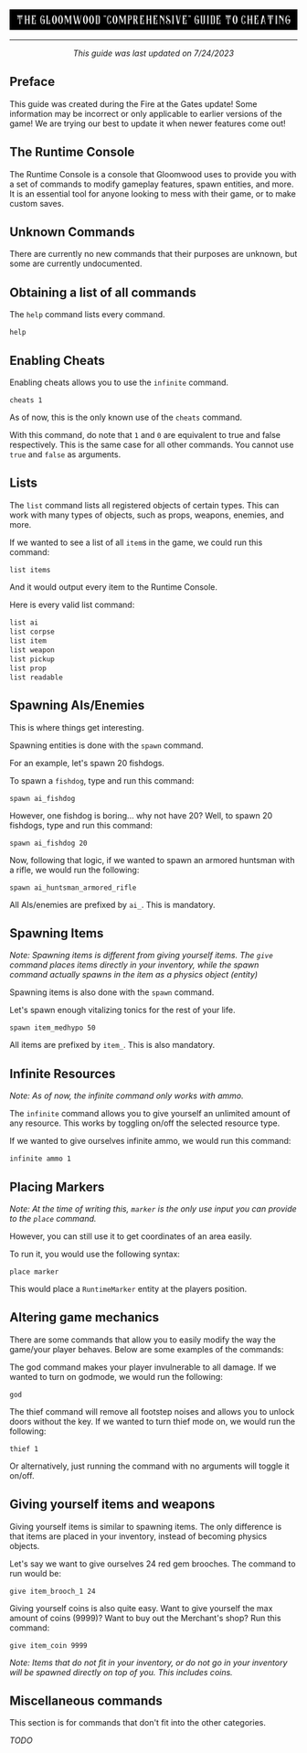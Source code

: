<img src="/assets/cheattitle.png">
<hr>
<p align="center"><i>This guide was last updated on 7/24/2023</i></p>


## Preface

This guide was created during the Fire at the Gates update! Some information may be incorrect or only applicable to earlier versions of the game! We are trying our best to update it when newer features come out!

## The Runtime Console

The Runtime Console is a console that Gloomwood uses to provide you with a set of commands to modify gameplay features, spawn entities, and more. It is an essential tool for anyone looking to mess with their game, or to make custom saves.

## Unknown Commands

There are currently no new commands that their purposes
are unknown, but some are currently undocumented.

## Obtaining a list of all commands

The `help` command lists every command.

```
help
```

## Enabling Cheats

Enabling cheats allows you to use the `infinite` command.

```
cheats 1
```

As of now, this is the only known use of the `cheats` command.

With this command, do note that `1` and `0` are equivalent to true and false respectively. 
This is the same case for all other commands. 
You cannot use `true` and `false` as arguments.

## Lists

The `list` command lists all registered objects of certain types.
This can work with many types of objects, such as props, weapons,
enemies, and more.

If we wanted to see a list of all `item`s in the game, we could run this command:
```
list items
```
And it would output every item to the Runtime Console.

Here is every valid list command:
```
list ai
list corpse
list item
list weapon
list pickup
list prop
list readable
```

## Spawning AIs/Enemies

This is where things get interesting.

Spawning entities is done with the `spawn` command.

For an example, let's spawn 20 fishdogs.

To spawn a `fishdog`, type and run this command:

```
spawn ai_fishdog
```

However, one fishdog is boring... why not have 20? Well, to spawn 20 fishdogs, type and run this command:

```
spawn ai_fishdog 20
```

Now, following that logic, if we wanted to spawn an armored huntsman with a rifle, we would run the following:

```
spawn ai_huntsman_armored_rifle
```

All AIs/enemies are prefixed by `ai_`. This is mandatory.

## Spawning Items 

*Note: Spawning items is different from giving yourself items. The `give` command places items directly in your inventory, while the spawn command actually spawns in the item as a physics object (entity)*

Spawning items is also done with the `spawn` command.

Let's spawn enough vitalizing tonics for the rest of your life.

```
spawn item_medhypo 50
```

All items are prefixed by `item_`. This is also mandatory.

## Infinite Resources

*Note: As of now, the infinite command only works with ammo.*

The `infinite` command allows you to give yourself an unlimited amount
of any resource. This works by toggling on/off the selected resource type.

If we wanted to give ourselves infinite ammo, we would run this command:

```
infinite ammo 1
```

## Placing Markers

*Note: At the time of writing this, `marker` is the only use input you can provide to the `place` command.*

However, you can still use it to get coordinates of an area easily.

To run it, you would use the following syntax:

```
place marker
```

This would place a `RuntimeMarker` entity at the players position.

## Altering game mechanics

There are some commands that allow you to easily modify the way the game/your player behaves. Below are some examples of the commands:

The god command makes your player invulnerable to all damage. If we wanted to turn on godmode, we would run the following:

```
god
```

The thief command will remove all footstep noises and allows you to unlock doors without the key. If we wanted to turn thief mode on, we would run the following:

```
thief 1
```

Or alternatively, just running the command with no arguments will toggle it on/off.

## Giving yourself items and weapons

Giving yourself items is similar to spawning items. The only difference is that items are placed in your inventory, instead of becoming physics objects.

Let's say we want to give ourselves 24 red gem brooches. The command to run would be:

```
give item_brooch_1 24
```

Giving yourself coins is also quite easy. Want to give yourself the max amount of coins (9999)? Want to buy out the Merchant's shop? Run this command:

```
give item_coin 9999
```

*Note: Items that do not fit in your inventory, or do not go in your inventory will be spawned directly on top of you. This includes coins.*

## Miscellaneous commands

This section is for commands that don't fit into the other categories.

*TODO*




